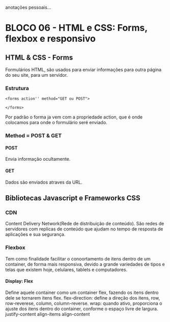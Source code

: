 anotações pessoais...

# BLOCO 06 - HTML e CSS: Forms, flexbox e responsivo

## HTML & CSS - Forms

Formulários HTML, são usados para enviar informações para outra página do seu site, para um servidor.

### Estrutura

```
<forms action'' method="GET ou POST">

</forms>
```

Por padrão o forma ja vem com a propriedade action, que é onde colocamos para onde o formulário seré enviado.

### Method = POST & GET

#### POST

Envia informação ocultamente.

#### GET

Dados são enviados atraves da URL.

## Bibliotecas Javascript e Frameworks CSS

### CDN

Content Delivery Network(Rede de distribuição de conteúdo). São redes de servidores com replicas de conteúdo que ajudam no tempo de resposta de aplicações e sua segurança.

### Flexbox

Tem como finalidade facilitar o conoortamento de itens dentro de um container, de forma mais responsiva, devido a grande variedades de tipos e telas que existem hoje, celulares, tablets e computadores.

#### Display: Flex

Define aquele container como um container flex, fazendo os itens dentro dele se tornarem itens flex.
flex-direction: define a direção dos itens, row, row-reverese, column, column-reverse.
wrap: quando ativo, proporciona o ajuste dos itens dentro do container, conforme o espaço livre de largura.
justify-content
align-items
align-content

